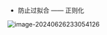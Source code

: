 - 防止过拟合 —— 正则化

![image-20240626233054126](https://typora-dusong.oss-cn-chengdu.aliyuncs.com/image-20240626233054126.png)